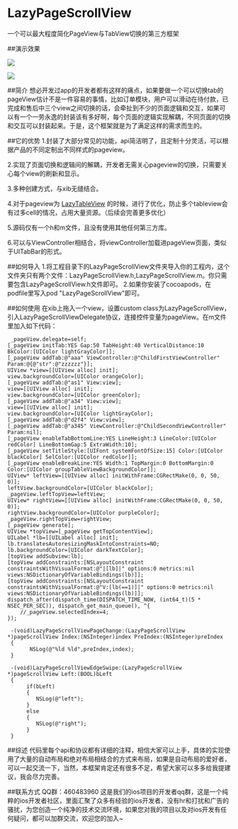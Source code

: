 # LazyPageScrollView
一个可以最大程度简化PageView与TabView切换的第三方框架

##演示效果

![](https://github.com/sx1989827/LazyPageScrollView/raw/master/Resource/1.gif)

![](https://github.com/sx1989827/LazyPageScrollView/raw/master/Resource/2.gif)

##简介
想必开发过app的开发者都有这样的痛点，如果要做一个可以切换tab的pageView估计不是一件容易的事情，比如订单模块，用户可以滑动在待付款，已完成和售后中三个view之间切换的话，会牵扯到不少的页面逻辑和交互，如果可以有一个一劳永逸的封装该有多好啊，每个页面的逻辑实现解耦，不同页面的切换和交互可以封装起来。于是，这个框架就是为了满足这样的需求而生的。

##它的优势
1.封装了大部分常见的功能，api简洁明了，且定制十分灵活，可以根据产品的不同定制出不同样式的pageview。

2.实现了页面切换和逻辑间的解耦，开发者无需关心pageview的切换，只需要关心每个view的刷新和显示。

3.多种创建方式，与xib无缝结合。

4.对于pageview为 [LazyTableView](https://github.com/sx1989827/LazyTableView) 的时候，进行了优化，防止多个tableview会有过多cell的情况，占用大量资源。（后续会完善更多优化）

5.源码仅有一个h和m文件，且没有使用其他任何第三方库。

6.可以与ViewController相结合，将viewController加载进pageView页面，类似于UITabBar的形式。

##如何导入
1.将工程目录下的LazyPageScrollView文件夹导入你的工程内，这个文件夹只有两个文件：LazyPageScrollView.h,LazyPageScrollView.m。你只需要包含LazyPageScrollView.h文件即可。
2.如果你安装了cocoapods，在podfile里写入pod "LazyPageScrollView"即可。

##如何使用
在xib上拖入一个view，设置custom class为LazyPageScrollView，引入LazyPageScrollViewDelegate协议，连接控件变量为pageView。在m文件里加入如下代码：

     _pageView.delegate=self;
    [_pageView initTab:YES Gap:50 TabHeight:40 VerticalDistance:10 BkColor:[UIColor lightGrayColor]];
    [_pageView addTab:@"aaa" ViewController:@"ChildFirstViewController" Param:@{@"str":@"zzzzzz"}];
    UIView *view=[[UIView alloc] init];
    view.backgroundColor=[UIColor orangeColor];
    [_pageView addTab:@"as1" View:view];
    view=[[UIView alloc] init];
    view.backgroundColor=[UIColor greenColor];
    [_pageView addTab:@"a34" View:view];
    view=[[UIView alloc] init];
    view.backgroundColor=[UIColor lightGrayColor];
    [_pageView addTab:@"d2f4" View:view];
    [_pageView addTab:@"a345" ViewController:@"ChildSecondViewController" Param:nil];
    [_pageView enableTabBottomLine:YES LineHeight:3 LineColor:[UIColor redColor] LineBottomGap:5 ExtraWidth:10];
    [_pageView setTitleStyle:[UIFont systemFontOfSize:15] Color:[UIColor blackColor] SelColor:[UIColor redColor]];
    [_pageView enableBreakLine:YES Width:1 TopMargin:0 BottomMargin:0 Color:[UIColor groupTableViewBackgroundColor]];
    UIView* leftView=[[UIView alloc] initWithFrame:CGRectMake(0, 0, 50, 0)];
    leftView.backgroundColor=[UIColor blackColor];
    _pageView.leftTopView=leftView;
    UIView* rightView=[[UIView alloc] initWithFrame:CGRectMake(0, 0, 50, 0)];
    rightView.backgroundColor=[UIColor purpleColor];
    _pageView.rightTopView=rightView;
    [_pageView generate];
    UIView *topView=[_pageView getTopContentView];
    UILabel *lb=[[UILabel alloc] init];
    lb.translatesAutoresizingMaskIntoConstraints=NO;
    lb.backgroundColor=[UIColor darkTextColor];
    [topView addSubview:lb];
    [topView addConstraints:[NSLayoutConstraint constraintsWithVisualFormat:@"|[lb]|" options:0 metrics:nil views:NSDictionaryOfVariableBindings(lb)]];
    [topView addConstraints:[NSLayoutConstraint constraintsWithVisualFormat:@"V:[lb(==1)]|" options:0 metrics:nil views:NSDictionaryOfVariableBindings(lb)]];
    dispatch_after(dispatch_time(DISPATCH_TIME_NOW, (int64_t)(5 * NSEC_PER_SEC)), dispatch_get_main_queue(), ^{
        //_pageView.selectedIndex=4;
    });
     
     -(void)LazyPageScrollViewPageChange:(LazyPageScrollView *)pageScrollView Index:(NSInteger)index PreIndex:(NSInteger)preIndex
     {
           NSLog(@"%ld %ld",preIndex,index);
     }
          
     -(void)LazyPageScrollViewEdgeSwipe:(LazyPageScrollView *)pageScrollView Left:(BOOL)bLeft
     {
          if(bLeft)
          {
             NSLog(@"left");
          }
          else
          {
             NSLog(@"right");
          }
     }

##综述
代码里每个api和协议都有详细的注释，相信大家可以上手，具体的实现使用了大量的自动布局和绝对布局相结合的方式来布局，如果是自动布局的爱好者，可以一起交流一下，当然，本框架肯定还有很多不足，希望大家可以多多给我提建议，我会尽力完善。

##联系方式
QQ群：460483960 这是我们的ios项目的开发者qq群，这是一个纯粹的ios开发者社区，里面汇聚了众多有经验的ios开发者，没有hr和打扰和广告的骚扰，为您创造一个纯净的技术交流环境，如果您对我的项目以及对ios开发有任何疑问，都可以加群交流，欢迎您的加入~


